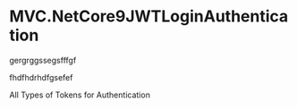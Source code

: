 
# MVC.NetCore9JWTLoginAuthentication




gergrggssegsfffgf

fhdfhdrhdfgsefef




















All Types of Tokens for Authentication








